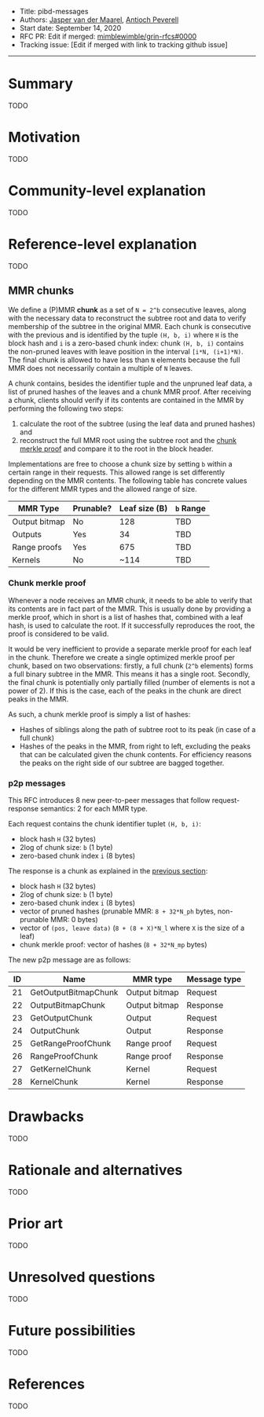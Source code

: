 
- Title: pibd-messages
- Authors: [Jasper van der Maarel](mailto:j@sper.dev), [Antioch Peverell](mailto:apeverell@protonmail.com)
- Start date: September 14, 2020
- RFC PR: Edit if merged: [mimblewimble/grin-rfcs#0000](https://github.com/mimblewimble/grin-rfcs/pull/0000) 
- Tracking issue: [Edit if merged with link to tracking github issue]

---

# Summary
[summary]: #summary

TODO 

# Motivation
[motivation]: #motivation

TODO

# Community-level explanation
[community-level-explanation]: #community-level-explanation

TODO

# Reference-level explanation
[reference-level-explanation]: #reference-level-explanation

TODO

## MMR chunks
[mmr-chunks]: #mmr-chunks
We define a (P)MMR **chunk** as a set of `N = 2^b` consecutive leaves, along with the necessary data to reconstruct the subtree root and data to verify membership of the subtree in the original MMR.
Each chunk is consecutive with the previous and is identified by the tuple `(H, b, i)` where `H` is the block hash and `i` is a zero-based chunk index: chunk `(H, b, i)` contains the non-pruned leaves with leave position in the interval `[i*N, (i+1)*N)`.
The final chunk is allowed to have less than `N` elements because the full MMR does not necessarily contain a multiple of `N` leaves.

A chunk contains, besides the identifier tuple and the unpruned leaf data, a list of pruned hashes of the leaves and a chunk MMR proof.
After receiving a chunk, clients should verify if its contents are contained in the MMR by performing the following two steps: 
1) calculate the root of the subtree (using the leaf data and pruned hashes) and 
2) reconstruct the full MMR root using the subtree root and the [chunk merkle proof](#chunk-merkle-proof) and compare it to the root in the block header.

Implementations are free to choose a chunk size by setting `b` within a certain range in their requests.
This allowed range is set differently depending on the MMR contents.
The following table has concrete values for the different MMR types and the allowed range of size.

| MMR Type      | Prunable? | Leaf size (B) | `b` Range   |
|---------------|-----------|---------------|-------------|
| Output bitmap | No        | 128           | TBD         |
| Outputs       | Yes       | 34            | TBD         |
| Range proofs  | Yes       | 675           | TBD         |
| Kernels       | No        | ~114          | TBD         |

### Chunk merkle proof
[chunk-merkle-proof]: #chunk-merkle-proof
Whenever a node receives an MMR chunk, it needs to be able to verify that its contents are in fact part of the MMR.
This is usually done by providing a merkle proof, which in short is a list of hashes that, combined with a leaf hash, is used to calculate the root.
If it successfully reproduces the root, the proof is considered to be valid.

It would be very inefficient to provide a separate merkle proof for each leaf in the chunk.
Therefore we create a single optimized merkle proof per chunk, based on two observations: firstly, a full chunk (`2^b` elements) forms a full binary subtree in the MMR. 
This means it has a single root. 
Secondly, the final chunk is potentially only partially filled (number of elements is not a power of 2). 
If this is the case, each of the peaks in the chunk are direct peaks in the MMR.

As such, a chunk merkle proof is simply a list of hashes:
- Hashes of siblings along the path of subtree root to its peak (in case of a full chunk)
- Hashes of the peaks in the MMR, from right to left, excluding the peaks that can be calculated given the chunk contents. 
For efficiency reasons the peaks on the right side of our subtree are bagged together.

### p2p messages
[p2p-messages]: #p2p-messages

This RFC introduces 8 new peer-to-peer messages that follow request-response semantics: 2 for each MMR type.

Each request contains the chunk identifier tuplet `(H, b, i)`:
- block hash `H` (32 bytes)
- 2log of chunk size: `b` (1 byte)
- zero-based chunk index `i` (8 bytes)

The response is a chunk as explained in the [previous section](#mmr-chunks):
- block hash `H` (32 bytes)
- 2log of chunk size: `b` (1 byte)
- zero-based chunk index `i` (8 bytes)
- vector of pruned hashes (prunable MMR: `8 + 32*N_ph` bytes, non-prunable MMR: 0 bytes)
- vector of `(pos, leave data)` (`8 + (8 + X)*N_l` where `X` is the size of a leaf)
- chunk merkle proof: vector of hashes (`8 + 32*N_mp` bytes)

The new p2p message are as follows:

| ID | Name                 | MMR type      | Message type |
|----|----------------------|---------------|--------------|
| 21 | GetOutputBitmapChunk | Output bitmap | Request      |
| 22 | OutputBitmapChunk    | Output bitmap | Response     |
| 23 | GetOutputChunk       | Output        | Request      |
| 24 | OutputChunk          | Output        | Response     |
| 25 | GetRangeProofChunk   | Range proof   | Request      |
| 26 | RangeProofChunk      | Range proof   | Response     |
| 27 | GetKernelChunk       | Kernel        | Request      |
| 28 | KernelChunk          | Kernel        | Response     |

# Drawbacks
[drawbacks]: #drawbacks

TODO

# Rationale and alternatives
[rationale-and-alternatives]: #rationale-and-alternatives

TODO

# Prior art
[prior-art]: #prior-art

TODO

# Unresolved questions
[unresolved-questions]: #unresolved-questions

TODO

# Future possibilities
[future-possibilities]: #future-possibilities

TODO

# References
[references]: #references

TODO
